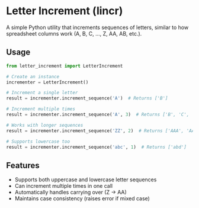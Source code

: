 # Letter Increment (lincr)

A simple Python utility that increments sequences of letters, similar to how spreadsheet columns work (A, B, C, ..., Z, AA, AB, etc.).

## Usage

```python
from letter_increment import LetterIncrement

# Create an instance
incrementer = LetterIncrement()

# Increment a single letter
result = incrementer.increment_sequence('A')  # Returns ['B']

# Increment multiple times
result = incrementer.increment_sequence('A', 3)  # Returns ['B', 'C', 'D']

# Works with longer sequences
result = incrementer.increment_sequence('ZZ', 2)  # Returns ['AAA', 'AAB']

# Supports lowercase too
result = incrementer.increment_sequence('abc', 1)  # Returns ['abd']
```

## Features

- Supports both uppercase and lowercase letter sequences
- Can increment multiple times in one call
- Automatically handles carrying over (Z → AA)
- Maintains case consistency (raises error if mixed case)
```
